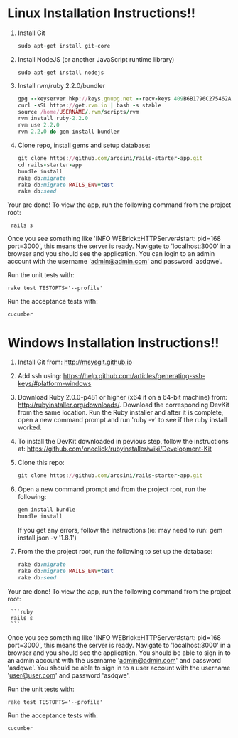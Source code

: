 Linux Installation Instructions!!
=================================
1. Install Git
    ```ruby
    sudo apt-get install git-core
    ```

2. Install NodeJS (or another JavaScript runtime library)

    ```sudo apt-get install nodejs```

3. Install rvm/ruby 2.2.0/bundler

    ```ruby
    gpg --keyserver hkp://keys.gnupg.net --recv-keys 409B6B1796C275462A1703113804BB82D39DC0E3
    curl -sSL https://get.rvm.io | bash -s stable
    source /home/USERNAME/.rvm/scripts/rvm
    rvm install ruby-2.2.0
    rvm use 2.2.0
    rvm 2.2.0 do gem install bundler
    ```

4. Clone repo, install gems and setup database:

    ```ruby
    git clone https://github.com/arosini/rails-starter-app.git
    cd rails-starter-app
    bundle install
    rake db:migrate
    rake db:migrate RAILS_ENV=test
    rake db:seed
    ```

Your are done! To view the app, run the following command from the project root:

     rails s

Once you see something like 'INFO WEBrick::HTTPServer#start: pid=168 port=3000', this means the server is ready. Navigate to 'localhost:3000' in a browser and you should see the application. You can login to an admin account with the username 'admin@admin.com' and password 'asdqwe'.

Run the unit tests with:

    rake test TESTOPTS='--profile'
    
Run the acceptance tests with:

    cucumber

Windows Installation Instructions!!
=================================

1. Install Git from: http://msysgit.github.io

2. Add ssh using: https://help.github.com/articles/generating-ssh-keys/#platform-windows

3. Download Ruby 2.0.0-p481 or higher (x64 if on a 64-bit machine) from: http://rubyinstaller.org/downloads/. Download the corresponding DevKit from the same location. Run the Ruby installer and after it is complete, open a new command prompt and run 'ruby -v' to see if the ruby install worked. 

4. To install the DevKit downloaded in pevious step, follow the instructions at: https://github.com/oneclick/rubyinstaller/wiki/Development-Kit

5. Clone this repo: 
     ```ruby
     git clone https://github.com/arosini/rails-starter-app.git
     ```

6. Open a new command prompt and from the project root, run the following:
     ```ruby
     gem install bundle
     bundle install
     ```
   If you get any errors, follow the instructions (ie: may need to run: gem install json -v '1.8.1')

6. From the the project root, run the following to set up the database:
     ```ruby
     rake db:migrate
     rake db:migrate RAILS_ENV=test
     rake db:seed
     ```
Your are done! To view the app, run the following command from the project root:

     ```ruby
     rails s 
     ```
Once you see something like 'INFO  WEBrick::HTTPServer#start: pid=168 port=3000', this means the server is ready. 
Navigate to 'localhost:3000' in a browser and you should see the application. You should be able to sign in to an admin account with the username 'admin@admin.com' and password 'asdqwe'. You should be able to sign in to a user account with the username 'user@user.com' and password 'asdqwe'.

Run the unit tests with:

    rake test TESTOPTS='--profile'
    
Run the acceptance tests with:

    cucumber
